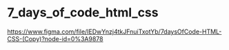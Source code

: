 # 7_days_of_code_html_css


https://www.figma.com/file/IEDwYnzj4tkJFnuiTxotYb/7daysOfCode-HTML-CSS-(Copy)?node-id=0%3A9878